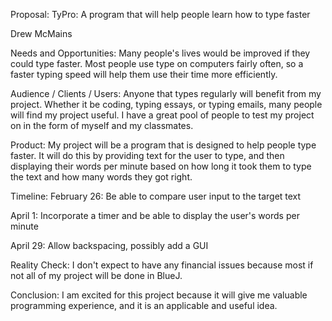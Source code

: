 Proposal:
TyPro: A program that will help people learn how to type faster

Drew McMains


Needs and Opportunities:
Many people's lives would be improved if they could type faster.
 Most people use type on computers fairly often, so a faster typing speed will help them use their time more efficiently.
 

Audience / Clients / Users:
Anyone that types regularly will benefit from my project. Whether it be coding, typing essays, or typing emails, many people will find my project useful. I have a great pool of people to test my project on in the form of myself and my classmates.



Product:
My project will be a program that is designed to help people type faster. It will do this by providing text for the user to type, and then displaying their words per minute based on how long it took them to type the text and how many words they got right.


Timeline: 
February 26: Be able to compare user input to the target text

April 1: Incorporate a timer and be able to display the user's words per minute

April 29: Allow backspacing, possibly add a GUI


Reality Check:
I don't expect to have any financial issues because most if not all of my project will be done in BlueJ.


Conclusion:
I am excited for this project because it will give me valuable programming experience, and it is an applicable and useful idea.
